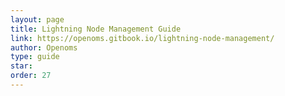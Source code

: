 ```yaml
---
layout: page
title: Lightning Node Management Guide
link: https://openoms.gitbook.io/lightning-node-management/
author: Openoms
type: guide
star: 
order: 27
---
```

